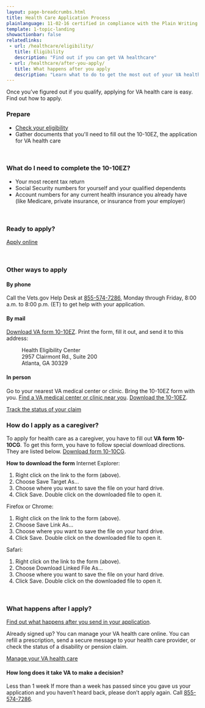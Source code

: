 ```yaml
---
layout: page-breadcrumbs.html
title: Health Care Application Process
plainlanguage: 11-02-16 certified in compliance with the Plain Writing Act
template: 1-topic-landing
showactionbar: false
relatedlinks:
 - url: /healthcare/eligibility/
   title: Eligibility
   description: "Find out if you can get VA healthcare"
 - url: /healthcare/after-you-apply/
   title: What happens after you apply
   description: "Learn what to do to get the most out of your VA health care"
---
```


Once you’ve figured out if you qualify, applying for VA health care is easy. Find out how to apply.

### Prepare
- [Check your eligibility](/healthcare/eligibility/)
- Gather documents that you'll need to fill out the 10-10EZ, the application for VA health care

<div markdown="0"><br></div>

<div class="call-out" markdown="1">

### What do I need to complete the 10-10EZ?

- Your most recent tax return
- Social Security numbers for yourself and your qualified dependents
- Account numbers for any current health insurance you already have (like Medicare, private insurance, or insurance from your employer)

</div>

<div markdown="0"><br></div>

### Ready to apply?

<a class="usa-button-primary va-button-primary" href="/healthcare/apply/application/introduction">Apply online</a>

<div markdown="0"><br></div>

### Other ways to apply

#### By phone

Call the Vets.gov Help Desk at <a href="tel:+18555747286">855-574-7286</a>, Monday through Friday, 8:00 a.m. to 8:00 p.m. (ET) to get help with your application.

#### By mail

[Download VA form 10-10EZ](http://www.va.gov/vaforms/medical/pdf/1010EZ-fillable.pdf). Print the form, fill it out, and send it to this address:

<dl class="va-address-block">
<dd>Health Eligibility Center</dd>
<dd>2957 Clairmont Rd., Suite 200</dd>
<dd>Atlanta, GA 30329</dd>
</dl>

#### In person

Go to your nearest VA medical center or clinic. Bring the 10-10EZ form with you.
[Find a VA medical center or clinic near you](/facilities).
[Download the 10-10EZ](http://www.va.gov/vaforms/medical/pdf/1010EZ-fillable.pdf).

<a class="usa-button-primary" href="http://www.google.com">Track the status of your claim</a>

### How do I apply as a caregiver?

To apply for health care as a caregiver, you have to fill out **VA form 10-10CG**. To get this form, you have to follow special download directions.  They are listed below. 
[Download form 10-10CG](/healthcare/forms/vha-10-10CG.pdf). 

**How to download the form**
Internet Explorer:
1. Right click on the link to the form (above).
2. Choose Save Target As...
3. Choose where you want to save the file on your hard drive.
4. Click Save.
Double click on the downloaded file to open it.

Firefox or Chrome:
1. Right click on the link to the form (above).
2. Choose Save Link As...
3. Choose where you want to save the file on your hard drive.
4. Click Save.
Double click on the downloaded file to open it.

Safari:
1. Right click on the link to the form (above).
2. Choose Download Linked File As...
3. Choose where you want to save the file on your hard drive.
4. Click Save.
Double click on the downloaded file to open it.

<div markdown="0"><br></div>

### What happens after I apply?

[Find out what happens after you send in your application](/healthcare/after-you-apply).

Already signed up? You can manage your VA health care online. You can refill a prescription, send a secure message to your health care provider, or check the status of a disability or pension claim. 

<a class="usa-button-primary" href="/healthcare/prescriptions/">Manage your VA health care</a>

#### How long does it take VA to make a decision?

<div class="card information" markdown="0">
<span class="number">Less than 1 week</span>
<span class="description">If more than a week has passed since you gave us your application and you haven’t heard back, please don’t apply again. Call <a href="tel:+18555747286">855-574-7286</a>.</span>
</div>

<div markdown="0"><br></div>
